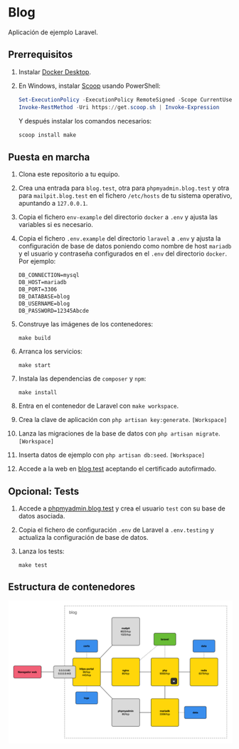 # Blog

Aplicación de ejemplo Laravel.

## Prerrequisitos

1. Instalar [Docker Desktop](https://www.docker.com/products/docker-desktop/).

2. En Windows, instalar [Scoop](https://scoop.sh) usando PowerShell:

   ```powershell
   Set-ExecutionPolicy -ExecutionPolicy RemoteSigned -Scope CurrentUser
   Invoke-RestMethod -Uri https://get.scoop.sh | Invoke-Expression
   ```

   Y después instalar los comandos necesarios:

   ```powershell
   scoop install make
   ```

## Puesta en marcha

1. Clona este repositorio a tu equipo.

2. Crea una entrada para `blog.test`, otra para `phpmyadmin.blog.test` y otra para `mailpit.blog.test` en el fichero
   `/etc/hosts` de tu sistema operativo, apuntando a `127.0.0.1`.

3. Copia el fichero `env-example` del directorio `docker` a `.env` y ajusta las variables si es necesario.

4. Copia el fichero `.env.example` del directorio `laravel` a `.env` y ajusta la configuración de base de datos poniendo
   como nombre de host `mariadb` y el usuario y contraseña configurados en el `.env` del directorio `docker`. Por
   ejemplo:

    ```dotenv
    DB_CONNECTION=mysql
    DB_HOST=mariadb
    DB_PORT=3306
    DB_DATABASE=blog
    DB_USERNAME=blog
    DB_PASSWORD=12345Abcde
    ```

5. Construye las imágenes de los contenedores:

    ```shell
    make build
    ```

6. Arranca los servicios:

    ```shell
    make start
    ```

7. Instala las dependencias de `composer` y `npm`:

    ```shell
    make install
    ```

8. Entra en el contenedor de Laravel con `make workspace`.

9. Crea la clave de aplicación con `php artisan key:generate`. `[Workspace]`

10. Lanza las migraciones de la base de datos con `php artisan migrate`. `[Workspace]`

11. Inserta datos de ejemplo con `php artisan db:seed`. `[Workspace]`

12. Accede a la web en [blog.test](https://blog.test) aceptando el certificado autofirmado.

## Opcional: Tests

1. Accede a [phpmyadmin.blog.test](https://phpmyadmin.blog.test) y crea el usuario `test` con su base de datos asociada.

2. Copia el fichero de configuración `.env` de Laravel a `.env.testing` y actualiza la configuración de base de datos.

3. Lanza los tests:

    ```shell
    make test
    ```

## Estructura de contenedores

![](docker/docs/servicios.png)
